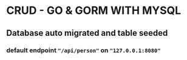 # CRUD - GO & GORM WITH MYSQL

## Database auto migrated and table seeded

### default endpoint `"/api/person"` on `"127.0.0.1:8080"`
